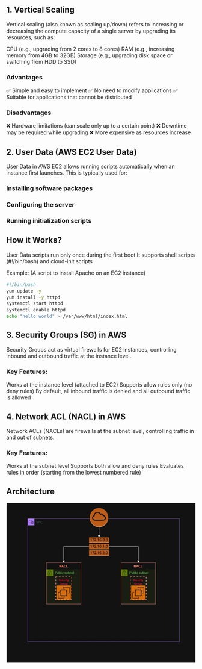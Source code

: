 ## 1. Vertical Scaling
Vertical scaling (also known as scaling up/down) refers to increasing or decreasing the compute capacity of a single server by upgrading its resources, such as:

CPU (e.g., upgrading from 2 cores to 8 cores)
RAM (e.g., increasing memory from 4GB to 32GB)
Storage (e.g., upgrading disk space or switching from HDD to SSD)

### Advantages
✅ Simple and easy to implement
✅ No need to modify applications
✅ Suitable for applications that cannot be distributed

### Disadvantages
❌ Hardware limitations (can scale only up to a certain point)
❌ Downtime may be required while upgrading
❌ More expensive as resources increase

## 2. User Data (AWS EC2 User Data)
User Data in AWS EC2 allows running scripts automatically when an instance first launches. This is typically used for:

### Installing software packages
### Configuring the server
### Running initialization scripts

## How it Works?
User Data scripts run only once during the first boot
It supports shell scripts (#!/bin/bash) and cloud-init scripts

Example: (A script to install Apache on an EC2 instance)
```bash
#!/bin/bash
yum update -y
yum install -y httpd
systemctl start httpd
systemctl enable httpd
echo "hello world" > /var/www/html/index.html
```
## 3. Security Groups (SG) in AWS
Security Groups act as virtual firewalls for EC2 instances, controlling inbound and outbound traffic at the instance level.

### Key Features:
Works at the instance level (attached to EC2)
Supports allow rules only (no deny rules)
By default, all inbound traffic is denied and all outbound traffic is allowed

## 4. Network ACL (NACL) in AWS
Network ACLs (NACLs) are firewalls at the subnet level, controlling traffic in and out of subnets.

### Key Features:
Works at the subnet level
Supports both allow and deny rules
Evaluates rules in order (starting from the lowest numbered rule)

## Architecture

![My Image](/Images/Security.jpg)








